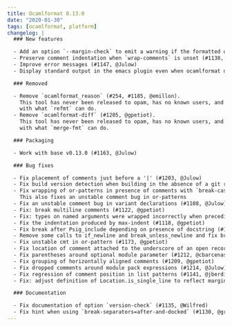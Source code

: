 ```yaml
---
title: Ocamlformat 0.13.0
date: "2020-01-30"
tags: [ocamlformat, platform]
changelog: |
  ### New features

  - Add an option `--margin-check` to emit a warning if the formatted output exceeds the margin (#1110, @gpetiot)
  - Preserve comment indentation when `wrap-comments` is unset (#1138, #1159, @Julow)
  - Improve error messages (#1147, @Julow)
  - Display standard output in the emacs plugin even when ocamlformat does not fail (#1189, @gpetiot)

  ### Removed

  - Remove `ocamlformat_reason` (#254, #1185, @emillon).
    This tool has never been released to opam, has no known users, and overlaps
    with what `refmt` can do.
  - Remove `ocamlformat-diff` (#1205, @gpetiot).
    This tool has never been released to opam, has no known users, and overlaps
    with what `merge-fmt` can do.

  ### Packaging

  - Work with base v0.13.0 (#1163, @Julow)

  ### Bug fixes

  - Fix placement of comments just before a '|' (#1203, @Julow)
  - Fix build version detection when building in the absence of a git root (#1198, @avsm)
  - Fix wrapping of or-patterns in presence of comments with `break-cases=fit` (#1167, @Julow).
    This also fixes an unstable comment bug in or-patterns
  - Fix an unstable comment bug in variant declarations (#1108, @Julow)
  - Fix: break multiline comments (#1122, @gpetiot)
  - Fix: types on named arguments were wrapped incorrectly when preceding comments (#1124, @gpetiot)
  - Fix the indentation produced by max-indent (#1118, @gpetiot)
  - Fix break after Psig_include depending on presence of docstring (#1125, @gpetiot)
  - Remove some calls to if_newline and break_unless_newline and fix break before closing brackets (#1168, @gpetiot)
  - Fix unstable cmt in or-pattern (#1173, @gpetiot)
  - Fix location of comment attached to the underscore of an open record (#1208, @gpetiot)
  - Fix parentheses around optional module parameter (#1212, @cbarcenas)
  - Fix grouping of horizontally aligned comments (#1209, @gpetiot)
  - Fix dropped comments around module pack expressions (#1214, @Julow)
  - Fix regression of comment position in list patterns (#1141, @jberdine)
  - Fix: adjust definition of Location.is_single_line to reflect margin (#1102, @jberdine)

  ### Documentation

  - Fix documentation of option `version-check` (#1135, @Wilfred)
  - Fix hint when using `break-separators=after-and-docked` (#1130, @gretay-js)
---
```


